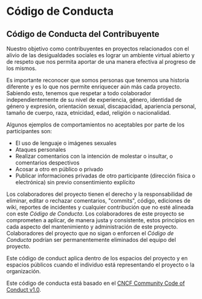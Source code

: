 # Código de Conducta
 
## Código de Conducta del Contribuyente
 
Nuestro objetivo como contribuyentes en proyectos relacionados con el alivio
de las desigualdades sociales es lograr un ambiente virtual abierto y de respeto
que nos permita aportar de una manera efectiva al progreso de los mismos.
 
Es importante reconocer que somos personas que tenemos una historia diferente
y es lo que nos permite enriquecer aún más cada proyecto. Sabiendo esto, tenemos
que respetar a todo colaborador independientemente de su nivel de experiencia,
género, identidad de género y expresión, orientación sexual, discapacidad,
apariencia personal, tamaño de cuerpo, raza, etnicidad, edad, religión o
nacionalidad.
 
Algunos ejemplos de comportamientos no aceptables por parte de los participantes
son:
 
* El uso de lenguaje o imágenes sexuales
* Ataques personales
* Realizar comentarios con la intención de molestar o insultar, o comentarios
  despectivos
* Acosar a otro en público o privado
* Publicar informaciones privadas de otro participante (dirección física o
  electrónica) sin previo consentimiento explícito

 
Los colaboradores del proyecto tienen el derecho y la responsabilidad de
eliminar, editar o rechazar comentarios, "commits", código, ediciones de wiki,
reportes de incidentes y cualquier contribución que no esté alineada con este
*Código de Conducta*. Los colaboradores de este proyecto se comprometen a
aplicar, de manera justa y consistente, estos principios en cada aspecto del
mantenimiento y administración de este proyecto. Colaboradores del proyecto que
no sigan o enforcen el *Código de Conducta* podrían ser permanentemente
eliminados del equipo del proyecto.
 
Este código de conduct aplica dentro de los espacios del proyecto y en espacios
públicos cuando el individuo está representando el proyecto o la organización.
 

Este código de conducta está basado en el
[CNCF Community Code of Conduct v1.0](https://github.com/cncf/foundation/blob/master/code-of-conduct.md "CNCF CoC").
 
 
 
 
 
 
 
 
 
 
 
 
 
  
 

